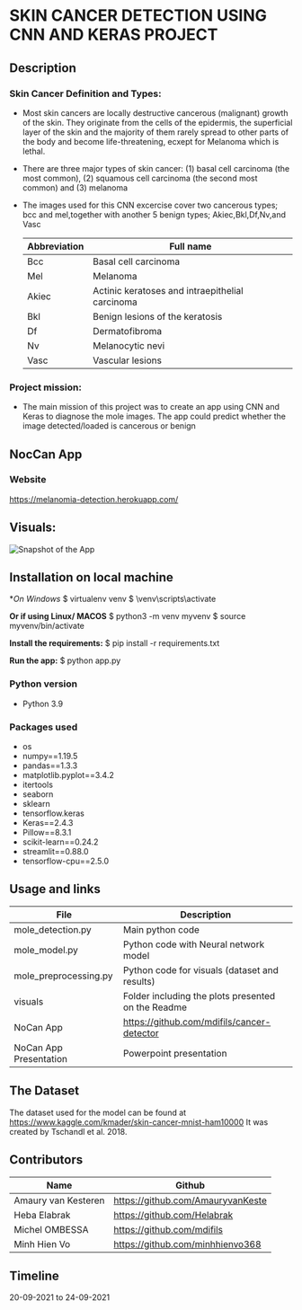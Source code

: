 # SKIN CANCER DETECTION USING CNN AND KERAS PROJECT

## Description
### Skin Cancer Definition and Types: 
- Most skin cancers are locally destructive cancerous (malignant) growth of the skin. They originate from the cells of the epidermis, the superficial layer of the skin and the majority of them rarely spread to other parts of the body and become life-threatening, ecxept for Melanoma which is lethal.
- There are three major types of skin cancer: (1) basal cell carcinoma (the most common), (2) squamous cell carcinoma (the second most common) and (3) melanoma
- The images used for this CNN excercise cover two cancerous types; bcc and mel,together with another 5 benign types; Akiec,Bkl,Df,Nv,and Vasc

     | Abbreviation          | Full name                              |
     |-----------------------|----------------------------------------|
     |Bcc | Basal cell carcinoma |
     |Mel| Melanoma |
     |Akiec| Actinic keratoses and intraepithelial carcinoma | 
     |Bkl | Benign lesions of the keratosis |
     |Df | Dermatofibroma |
     |Nv | Melanocytic nevi|
     |Vasc| Vascular lesions |
 

### Project mission:
- The main mission of this project was to create an app using CNN and Keras to diagnose the mole images. The app could predict whether the image detected/loaded is cancerous or benign


## NocCan App 

### Website
https://melanomia-detection.herokuapp.com/

## Visuals:  
![Snapshot of the App](https://user-images.githubusercontent.com/84380899/134656153-df62d463-dcf0-4d06-a6bc-c3ac3ea3d78c.png)


## Installation on local machine

**On Windows*
$ virtualenv venv 
$ \venv\scripts\activate

**Or if using Linux/ MACOS**
$ python3 -m venv myvenv
$ source myvenv/bin/activate

**Install the requirements:**
$ pip install -r requirements.txt

**Run the app:**
$ python app.py

### Python version
* Python 3.9

### Packages used
* os
* numpy==1.19.5
* pandas==1.3.3
* matplotlib.pyplot==3.4.2
* itertools
* seaborn
* sklearn
* tensorflow.keras
* Keras==2.4.3
* Pillow==8.3.1
* scikit-learn==0.24.2
* streamlit==0.88.0
* tensorflow-cpu==2.5.0

## Usage and links

   | File                | Description                                                    |
   |---------------------|----------------------------------------------------------------|
   | mole_detection.py         | Main python code|
   | mole_model.py         | Python code with Neural network model|
   | mole_preprocessing.py        | Python code for visuals (dataset and results)|
   | visuals            | Folder including the plots presented on the Readme |https://github.com/mdifils/cancer-detector
   | NoCan App           | https://github.com/mdifils/cancer-detector|
   | NoCan App Presentation           | Powerpoint presentation 

## The Dataset

The dataset used for the model can be found at  https://www.kaggle.com/kmader/skin-cancer-mnist-ham10000 
It was created by Tschandl et al. 2018. 



## Contributors
   | Name                  | Github                                 |
   |-----------------------|----------------------------------------|
   |Amaury van Kesteren | https://github.com/AmauryvanKeste | 
   |Heba Elabrak | https://github.com/Helabrak |
   |Michel OMBESSA | https://github.com/mdifils |
   |Minh Hien Vo| https://github.com/minhhienvo368 |

## Timeline
20-09-2021 to 24-09-2021
